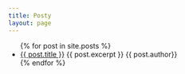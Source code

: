 ```yaml
---
title: Posty
layout: page
---
```


<ul>
  {% for post in site.posts %}
    <li>
      <a href="{{ post.url }}">{{ post.title }}</a>
      {{ post.excerpt }}
      {{ post.author}}
    </li>
  {% endfor %}
</ul>
 
